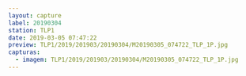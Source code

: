 ```yaml
---
layout: capture
label: 20190304
station: TLP1
date: 2019-03-05 07:47:22
preview: TLP1/2019/201903/20190304/M20190305_074722_TLP_1P.jpg
capturas:
  - imagem: TLP1/2019/201903/20190304/M20190305_074722_TLP_1P.jpg
---
```

